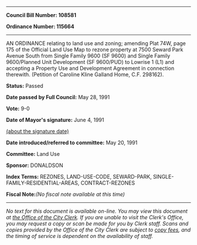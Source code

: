

********

**Council Bill Number: 108581**
   
**Ordinance Number: 115664**
********

 AN ORDINANCE relating to land use and zoning; amending Plat 74W, page 175 of the Official Land Use Map to rezone property at 7500 Seward Park Avenue South from Single Family 9600 (SF 9600) and Single Family 9600/Planned Unit Development (SF 9600/PUD) to Lowrise 1 (L1) and accepting a Property Use and Development Agreement in connection therewith. (Petition of Caroline Kline Galland Home, C.F. 298162).

**Status:** Passed
   
**Date passed by Full Council:** May 28, 1991
   
**Vote:** 9-0
   
**Date of Mayor's signature:** June 4, 1991
   
[(about the signature date)](/~public/approvaldate.htm)
   
   
   
**Date introduced/referred to committee:** May 20, 1991
   
**Committee:** Land Use
   
**Sponsor:** DONALDSON
   
   
**Index Terms:** REZONES, LAND-USE-CODE, SEWARD-PARK, SINGLE-FAMILY-RESIDENTIAL-AREAS, CONTRACT-REZONES

**Fiscal Note:**_(No fiscal note available at this time)_
********

_No text for this document is available on-line. You may view this document at [the Office of the City Clerk](http://www.seattle.gov/leg/clerk/contactUs.htm). If you are unable to visit the Clerk's Office, you may request a copy or scan be made for you by Clerk staff. Scans and copies provided by the Office of the City Clerk are subject to [copy fees](http://clerk.seattle.gov/~public/clerkfees.htm), and the timing of service is dependent on the availability of staff._

